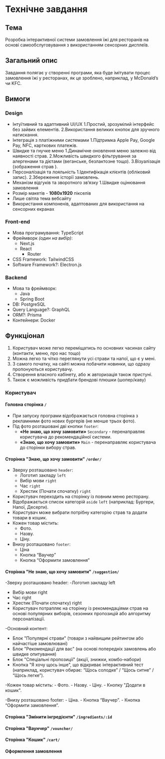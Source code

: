 # Технічне завдання

## Тема

Розробка інтерактивної системи замовлення їжі для ресторанів на основі самообслуговування з використанням сенсорних дисплеїв.

## Загальний опис

Завдання полягає у створенні програми, яка буде імітувати процес замовлення їжі у ресторанах, як це зроблено, наприклад, у McDonald’s чи KFC.

## Вимоги

### Design
- Інтуїтивний та адаптивний UI/UX 
    1.Простий, зрозумілий інтерфейс без зайвих елементів.
    2.Використання великих кнопок для зручного натискання.
- Інтеграція з платіжними системами
    1.Підтримка Apple Pay, Google Pay, NFC, карткових платежів.
- Швидке та гнучке меню
    1.Динамічне оновлення меню залежно від наявності страв.
    2.Можливість швидкого фільтрування за алергенами та дієтами (веганське, безлактозне тощо).
    3.Візуалізація (зображення страв ).
- Персоналізація та лояльність
    1.Ідентифікація клієнтів (обліковий запис).
    2.Збереження історії замовлень.
- Механізм відгуків та зворотного зв’язку
    1.Швидке оцінювання замовлення
- Розмір макетів - **1080х1920** пікселів
- Лише світла тема вебсайту
- Використання компоненів, адаптованих для використання на сенсорних екранах

### Front-end

- Мова програмування: TypeScript
- Фреймворк _(один на вибір)_:
  - Next.js
  - React
    - Router
- CSS Framework: TailwindCSS
- Software Framework?: Electron.js

### Backend

- Мова та фреймворк:
  - Java
  - Spring Boot
- DB: PostgreSQL
- Query Language?: GraphQL
- ORM?: Prisma
- Контейнери: Docker

## Функціонал
1. Користувач може легко переміщатись по основних часинах сайту (контакти, меню, про нас тощо)
2. Можна легко та чітко переглянути усі страви та напої, що є у мені.
3. З самого початку, на сайті можна побачити новинки, що одразу пропонуються користувачу.
4. Створення власного кабінету, або ж авторизація також пристуні.
5. Також є можливість придбати брендові плюшки (шопер/каву)

### Користувач

#### Головна сторінка `/`

- При запуску програми відображається головна сторінка з рекламними фото нових бургерів (не менше трьох фото).
- Під фото розташовані дві кнопки `footer`:
  - **«Не знаю, що хочу замовити»** `Secondary` - перенаправляє користувача до рекомендаційної системи.
  - **«Знаю, що хочу замовити»** `Main` - перенаправляє користувача до сторінки вибору страв.

#### Сторінка "Знаю, що хочу замовити" `/order/`

- Зверху розташовано `header`:
  - Логотип закладу `left`
  - Вибір мови `right`
  - Час `right`
  - Хрестик (Почати спочатку) `right`
- Користувач переходить на сторінку із повним меню ресторану.
- Відображається список категорій `aside` `left` (наприклад: Бургери, Напої, Десерти).
- Користувач може вибрати потрібну категорію страв та додати товари в кошик.
- Кожен товар містить:
  - Фото.
  - Назву.
  - Ціну.
- Внизу розташовано `footer`:
  - Ціна
  - Кнопка “Ваучер”
  - Кнопка “Оформити замовлення”

#### Сторінка "Не знаю, що хочу замовити" `/suggestion/`
-Зверху розташовано header:
    -Логотип закладу left
   - Вибір мови right
   - Час right
   - Хрестик (Почати спочатку) right
   - Користувач потрапляє на сторінку із рекомендаціями страв на основі популярних виборів, сезонних пропозицій або алгоритму персоналізації.

-Основний контент:
   - Блок "Популярні страви" (товари з найвищим рейтингом або найчастіше замовлювані)
   - Блок "Рекомендації для вас" (на основі попередніх замовлень або швидке опитування)
   - Блок "Спеціальні пропозиції" (акції, знижки, комбо-набори)
   - Кнопка "Я хочу щось інше", що відкриває інтерактивний тест (наприклад, користувач обирає: “Щось солодке” / “Щось ситне” / “Щось легке”).
     
-Кожен товар містить:
    - Фото.
    - Назву.
    - Ціну.
    - Кнопку "Додати в кошик".
    
-Внизу розташовано footer:
    - Ціна.
    - Кнопка “Ваучер”.
    - Кнопка “Оформити замовлення”.

#### Сторінка "Змінити інгредієнти" `/ingredients/:id`

#### Сторінка "Ваунчер" `/vouncher/`

#### Сторінка "Кошик" `/cart/`

<!-- - Відображення доданих позицій.
- Можливість змінювати кількість або видаляти товари.
- Підсумкова вартість замовлення.
- Кнопка "Сплатити". -->

#### Оформлення замовлення

<!-- - Користувач вибирає спосіб оплати (картою або готівкою).
- Підтвердження замовлення.
- Вивід унікального номера замовлення. -->

